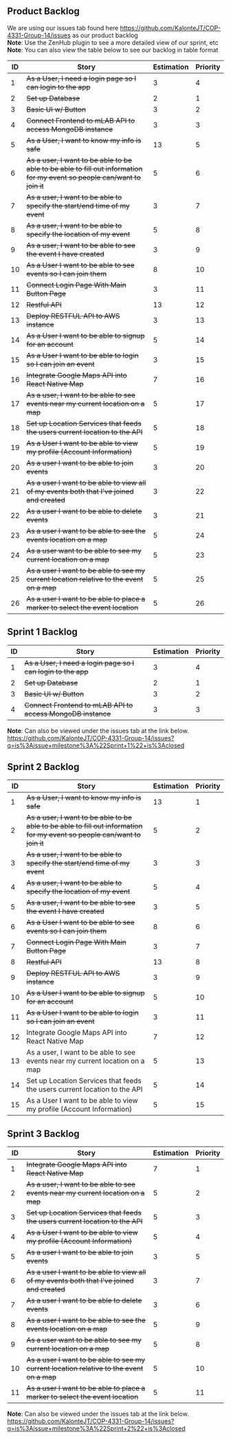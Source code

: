 **Product Backlog**</br>
-------
We are using our issues tab found here https://github.com/KalonteJT/COP-4331-Group-14/issues as our product backlog</br>
**Note**: Use the ZenHub plugin to see a more detailed view of our sprint, etc</br>
**Note**: You can also view the table below to see our backlog in table format

ID|Story|Estimation|Priority
--|-----|----------|--------
1|~~As a User, I need a login page so I can login to the app~~|3|4
2|~~Set up Database~~|2|1
3|~~Basic UI w/ Button~~|3|2
4|~~Connect Frontend to mLAB API to access MongoDB instance~~|3|3
5|~~As a User, I want to know my info is safe~~|13|5
6|~~As a user, I want to be able to be able to be able to fill out information for my event so people can/want to join it~~|5|6
7|~~As a user, I want to be able to specify the start/end time of my event~~|3|7
8|~~As a user, I want to be able to specify the location of my event~~|5|8
9|~~As a user, I want to be able to see the event I have created~~|3|9
10|~~As a User I want to be able to see events so I can join them~~|8|10
11|~~Connect Login Page With Main Button Page~~|3|11
12|~~Restful API~~|13|12
13|~~Deploy RESTFUL API to AWS instance~~|3|13
14|~~As a User I want to be able to signup for an account~~|5|14
15|~~As a User I want to be able to login so I can join an event~~|3|15
16|~~Integrate Google Maps API into React Native Map~~|7|16
17|~~As a user, I want to be able to see events near my current location on a map~~|5|17
18|~~Set up Location Services that feeds the users current location to the API~~|5|18
19|~~As a User I want to be able to view my profile (Account Information)~~|5|19
20|~~As a user I want to be able to join events~~|3|20
21|~~As a user I want to be able to view all of my events both that I’ve joined and created~~|3|22
22|~~As a user I want to be able to delete events~~|3|21
23|~~As a user I want to be able to see the events location on a map~~|5|24
24|~~As a user want to be able to see my current location on a map~~|5|23
25|~~As a user I want to be able to see my current location relative to the event on a map~~|5|25
26|~~As a user I want to be able to place a marker to select the event location~~|5|26

Sprint 1 Backlog
----
ID|Story|Estimation|Priority
--|-----|----------|--------
1|~~As a User, I need a login page so I can login to the app~~|3|4
2|~~Set up Database~~|2|1
3|~~Basic UI w/ Button~~|3|2
4|~~Connect Frontend to mLAB API to access MongoDB instance~~|3|3

**Note**: Can also be viewed under the issues tab at the link below.</br> https://github.com/KalonteJT/COP-4331-Group-14/issues?q=is%3Aissue+milestone%3A%22Sprint+1%22+is%3Aclosed

Sprint 2 Backlog
---

ID|Story|Estimation|Priority
--|-----|----------|--------
1|~~As a User, I want to know my info is safe~~|13|1
2|~~As a user, I want to be able to be able to be able to fill out information for my event so people can/want to join it~~|5|2
3|~~As a user, I want to be able to specify the start/end time of my event~~|3|3
4|~~As a user, I want to be able to specify the location of my event~~|5|4
5|~~As a user, I want to be able to see the event I have created~~|3|5
6|~~As a User I want to be able to see events so I can join them~~|8|6
7|~~Connect Login Page With Main Button Page~~|3|7
8|~~Restful API~~|13|8
9|~~Deploy RESTFUL API to AWS instance~~|3|9
10|~~As a User I want to be able to signup for an account~~|5|10
11|~~As a User I want to be able to login so I can join an event~~|3|11
12|Integrate Google Maps API into React Native Map|7|12
13|As a user, I want to be able to see events near my current location on a map|5|13
14|Set up Location Services that feeds the users current location to the API|5|14
15|As a User I want to be able to view my profile (Account Information)|5|15

Sprint 3 Backlog
---

ID|Story|Estimation|Priority
--|-----|----------|--------
1|~~Integrate Google Maps API into React Native Map~~|7|1
2|~~As a user, I want to be able to see events near my current location on a map~~|5|2
3|~~Set up Location Services that feeds the users current location to the API~~|5|3
4|~~As a User I want to be able to view my profile (Account Information)~~|5|4
5|~~As a user I want to be able to join events~~|3|5
6|~~As a user I want to be able to view all of my events both that I’ve joined and created~~|3|7
7|~~As a user I want to be able to delete events~~|3|6
8|~~As a user I want to be able to see the events location on a map~~|5|9
9|~~As a user want to be able to see my current location on a map~~|5|8
10|~~As a user I want to be able to see my current location relative to the event on a map~~|5|10
11|~~As a user I want to be able to place a marker to select the event location~~|5|11

**Note**: Can also be viewed under the issues tab at the link below.</br>https://github.com/KalonteJT/COP-4331-Group-14/issues?q=is%3Aissue+milestone%3A%22Sprint+2%22+is%3Aclosed
